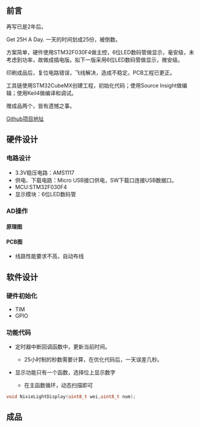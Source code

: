## 前言

再写已是2年后。

Get 25H A Day. 一天的时间划成25份，被倒数。

方案简单，硬件使用STM32F030F4做主控，6位LED数码管做显示，毫安级，未考虑到功率，故做成插电版。拟下一版采用6位LED数码管做显示，微安级。

印刷成品后，复位电路错误，飞线解决，造成不稳定。PCB工程已更正。

工具链使用STM32CubeMX创建工程，初始化代码；使用Source Insight做编辑；使用Keil4做编译和调试。

赠成品两个，皆有遗憾之事。

[Github项目地址](https://github.com/tailor997/25H)

## 硬件设计

### 电路设计

- 3.3V稳压电路：AMS1117
- 供电、下载电路：Micro USB接口供电，SW下载口连接USB数据口。
- MCU:STM32F030F4
- 显示模块：6位LED数码管

### AD操作

#### 原理图

#### PCB图

- 线路性能要求不高，自动布线

## 软件设计

### 硬件初始化

- TIM
- GPIO

### 功能代码

- 定时器中断回调函数中，更新当前时间。
  - 25小时制的秒数需要计算，在优化代码后，一天误差几秒。

- 显示功能只有一个函数，选择位上显示数字 
  - 在主函数循环，动态扫描即可

```c
void NixieLightDisplay(uint8_t wei,uint8_t num);
```

## 成品





